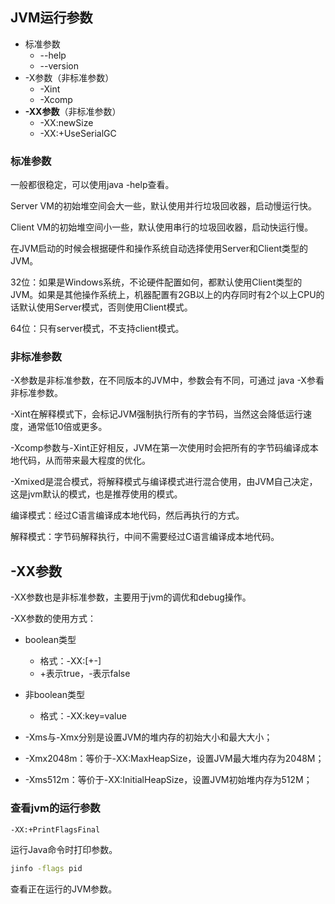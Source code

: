 ## JVM运行参数

- 标准参数
  - --help
  - --version
- -X参数（非标准参数）
  - -Xint
  - -Xcomp
- **-XX参数**（非标准参数）
  - -XX:newSize
  - -XX:+UseSerialGC



### 标准参数

一般都很稳定，可以使用java -help查看。

Server VM的初始堆空间会大一些，默认使用并行垃圾回收器，启动慢运行快。

Client VM的初始堆空间小一些，默认使用串行的垃圾回收器，启动快运行慢。

在JVM启动的时候会根据硬件和操作系统自动选择使用Server和Client类型的JVM。

32位：如果是Windows系统，不论硬件配置如何，都默认使用Client类型的JVM。如果是其他操作系统上，机器配置有2GB以上的内存同时有2个以上CPU的话默认使用Server模式，否则使用Client模式。

64位：只有server模式，不支持client模式。



### 非标准参数

-X参数是非标准参数，在不同版本的JVM中，参数会有不同，可通过 java -X参看非标准参数。

-Xint在解释模式下，会标记JVM强制执行所有的字节码，当然这会降低运行速度，通常低10倍或更多。

-Xcomp参数与-Xint正好相反，JVM在第一次使用时会把所有的字节码编译成本地代码，从而带来最大程度的优化。

-Xmixed是混合模式，将解释模式与编译模式进行混合使用，由JVM自己决定，这是jvm默认的模式，也是推荐使用的模式。



编译模式：经过C语言编译成本地代码，然后再执行的方式。

解释模式：字节码解释执行，中间不需要经过C语言编译成本地代码。



## -XX参数

-XX参数也是非标准参数，主要用于jvm的调优和debug操作。

-XX参数的使用方式：

- boolean类型
  - 格式：-XX:[+-]
  - +表示true，-表示false
- 非boolean类型
  - 格式：-XX:key=value



- -Xms与-Xmx分别是设置JVM的堆内存的初始大小和最大大小；
- -Xmx2048m：等价于-XX:MaxHeapSize，设置JVM最大堆内存为2048M；
- -Xms512m：等价于-XX:InitialHeapSize，设置JVM初始堆内存为512M；



### 查看jvm的运行参数

```bash
-XX:+PrintFlagsFinal
```

运行Java命令时打印参数。

```bash
jinfo -flags pid
```

查看正在运行的JVM参数。



